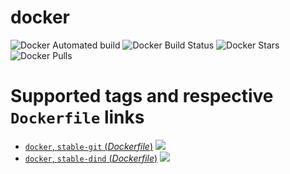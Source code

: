 # docker

![Docker Automated build](https://img.shields.io/docker/automated/ygqygq2/docker.svg) ![Docker Build Status](https://img.shields.io/docker/build/ygqygq2/docker.svg) ![Docker Stars](https://img.shields.io/docker/stars/ygqygq2/docker.svg) ![Docker Pulls](https://img.shields.io/docker/pulls/ygqygq2/docker.svg)

# Supported tags and respective `Dockerfile` links

- [`docker`, `stable-git` (*Dockerfile*)](https://github.com/ygqygq2/kubernetes-gitlab-autodevops/blob/master/docker-in-docker/docker-git-Dockerfile) [![](https://images.microbadger.com/badges/image/ygqygq2/docker.svg)](http://microbadger.com/images/ygqygq2/docker:stable-git "Get your own image badge on microbadger.com")
- [`docker`, `stable-dind` (*Dockerfile*)](https://github.com/ygqygq2/kubernetes-gitlab-autodevops/blob/master/docker-in-docker/docker-dind-Dockerfile) [![](https://images.microbadger.com/badges/image/ygqygq2/docker.svg)](http://microbadger.com/images/ygqygq2/docker:stable-dind "Get your own image badge on microbadger.com")

